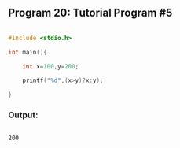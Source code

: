## Program 20: Tutorial Program #5

```c 

#include <stdio.h>

int main(){

    int x=100,y=200;

    printf("%d",(x>y)?x:y);

}

```

### Output:

```

200

```

